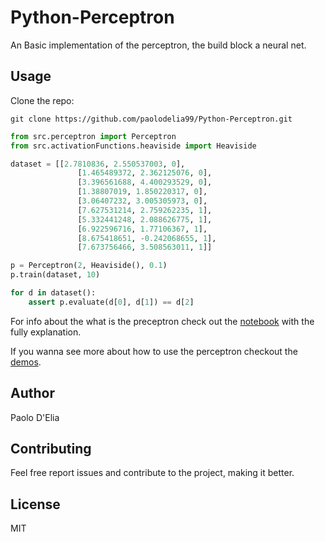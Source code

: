 # Python-Perceptron

An Basic implementation of the perceptron, the build block a neural net.

## Usage

Clone the repo:

    git clone https://github.com/paolodelia99/Python-Perceptron.git
    
```python
from src.perceptron import Perceptron
from src.activationFunctions.heaviside import Heaviside

dataset = [[2.7810836, 2.550537003, 0],
               [1.465489372, 2.362125076, 0],
               [3.396561688, 4.400293529, 0],
               [1.38807019, 1.850220317, 0],
               [3.06407232, 3.005305973, 0],
               [7.627531214, 2.759262235, 1],
               [5.332441248, 2.088626775, 1],
               [6.922596716, 1.77106367, 1],
               [8.675418651, -0.242068655, 1],
               [7.673756466, 3.508563011, 1]]

p = Perceptron(2, Heaviside(), 0.1)
p.train(dataset, 10)

for d in dataset():
    assert p.evaluate(d[0], d[1]) == d[2]

```

For info about the what is the preceptron check out the [notebook](./demo/What_is_a_perceptron.ipynb) with the fully explanation.

If you wanna see more about how to use the perceptron checkout the [demos](./demo).

## Author

Paolo D'Elia

## Contributing

Feel free report issues and contribute to the project, making it better.

## License 

MIT
